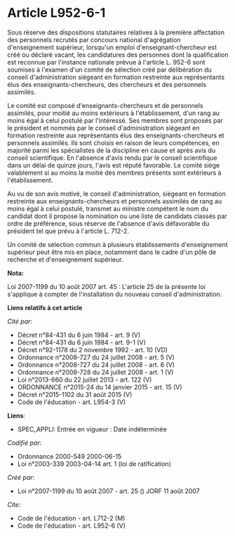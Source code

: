 # Article L952-6-1

Sous réserve des dispositions statutaires relatives à la première affectation des personnels recrutés par concours national
d'agrégation d'enseignement supérieur, lorsqu'un emploi d'enseignant-chercheur est créé ou déclaré vacant, les candidatures
des personnes dont la qualification est reconnue par l'instance nationale prévue à l'article L. 952-6 sont soumises à
l'examen d'un comité de sélection créé par délibération du conseil d'administration siégeant en formation restreinte aux
représentants élus des enseignants-chercheurs, des chercheurs et des personnels assimilés. 

Le comité est composé d'enseignants-chercheurs et de personnels assimilés, pour moitié au moins extérieurs à l'établissement,
d'un rang au moins égal à celui postulé par l'intéressé. Ses membres sont proposés par le président et nommés par le conseil
d'administration siégeant en formation restreinte aux représentants élus des enseignants-chercheurs et personnels assimilés.
Ils sont choisis en raison de leurs compétences, en majorité parmi les spécialistes de la discipline en cause et après avis
du conseil scientifique. En l'absence d'avis rendu par le conseil scientifique dans un délai de quinze jours, l'avis est
réputé favorable. Le comité siège valablement si au moins la moitié des membres présents sont extérieurs à l'établissement. 

Au vu de son avis motivé, le conseil d'administration, siégeant en formation restreinte aux enseignants-chercheurs et
personnels assimilés de rang au moins égal à celui postulé, transmet au ministre compétent le nom du candidat dont il propose
la nomination ou une liste de candidats classés par ordre de préférence, sous réserve de l'absence d'avis défavorable du
président tel que prévu à l'article L. 712-2. 

Un comité de sélection commun à plusieurs établissements d'enseignement supérieur peut être mis en place, notamment dans le
cadre d'un pôle de recherche et d'enseignement supérieur.

**Nota:**

Loi 2007-1199 du 10 août 2007 art. 45 : L'article 25 de la présente loi s'applique à compter de l'installation du nouveau
conseil d'administration.

**Liens relatifs à cet article**

_Cité par_:

  - Décret n°84-431 du 6 juin 1984 - art. 9 (V)
  - Décret n°84-431 du 6 juin 1984 - art. 9-1 (V)
  - Décret n°92-1178 du 2 novembre 1992 - art. 10 (VD)
  - Ordonnance n°2008-727 du 24 juillet 2008 - art. 5 (V)
  - Ordonnance n°2008-727 du 24 juillet 2008 - art. 6 (V)
  - Ordonnance n°2008-728 du 24 juillet 2008 - art. 1 (V)
  - Loi n°2013-660 du 22 juillet 2013 - art. 122 (V)
  - ORDONNANCE n°2015-24 du 14 janvier 2015 - art. 15 (V)
  - Décret n°2015-1102 du 31 août 2015 (V)
  - Code de l'éducation - art. L954-3 (V)

**Liens**:

  - SPEC_APPLI: Entrée en vigueur : Date indéterminée

_Codifié par_:

  - Ordonnance 2000-549 2000-06-15
  - Loi n°2003-339 2003-04-14 art. 1 (loi de ratification)

_Créé par_:

  - Loi n°2007-1199 du 10 août 2007 - art. 25 () JORF 11 août 2007

_Cite_:

  - Code de l'éducation - art. L712-2 (M)
  - Code de l'éducation - art. L952-6 (V)
